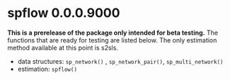 # spflow 0.0.0.9000

**This is a prerelease of the package only intended for beta testing.**
The functions that are ready for testing are listed below.
The only estimation method available at this point is s2sls.

+ data structures: `sp_network()` , `sp_network_pair()`, `sp_multi_network()`
+ estimation: `spflow()`
